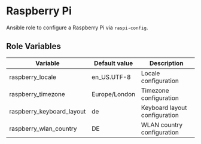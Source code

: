 # Raspberry Pi

Ansible role to configure a Raspberry Pi via `raspi-config`.

## Role Variables

| Variable                  | Default value | Description                   |
| ------------------------- | ------------- | ----------------------------- |
| raspberry_locale          | en_US.UTF-8   | Locale configuration          |
| raspberry_timezone        | Europe/London | Timezone configuration        |
| raspberry_keyboard_layout | de            | Keyboard layout configuration |
| raspberry_wlan_country    | DE            | WLAN country configuration    |
